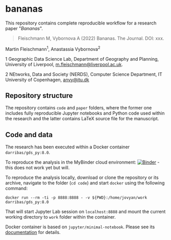 # bananas

This repository contains complete reproducible workflow for a research paper "*Bananas*".

> Fleischmann M, Vybornova A (2022) Bananas. The Journal. DOI: xxx.

Martin Fleischmann<sup>1</sup>, Anastassia Vybornova<sup>2</sup>

1 Geographic Data Science Lab, Department of Geography and Planning, University of Liverpool, m.fleischmann@liverpool.ac.uk.

2 NEtworks, Data and Society (NERDS), Computer Science Department, IT University of Copenhagen, anvy@itu.dk

## Repository structure

The repository contains `code` and `paper` folders, where the former one includes fully reproducible Jupyter notebooks and Python code used within the research and the latter contains LaTeX source file for the manuscript.

## Code and data

The research has been executed within a Docker container `darribas/gds_py:8.0`.

To reproduce the analysis in the MyBinder cloud environment: [![Binder](https://mybinder.org/badge_logo.svg)](https://mybinder.org/) - this does not work yet but will.

To reproduce the analysis locally, download or clone the repository or its archive, navigate to the folder (`cd code`) and start `docker` using the following command:

```
docker run --rm -ti -p 8888:8888 - -v ${PWD}:/home/jovyan/work darribas/gds_py:8.0
```

That will start Jupyter Lab session on `localhost:8888` and mount the current working directory to `work` folder within the container.

Docker container is based on `jupyter/minimal-notebook`. Please see its [documentation](https://jupyter-docker-stacks.readthedocs.io/en/latest/using/selecting.html#jupyter-minimal-notebook) for details.
